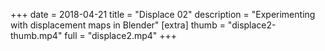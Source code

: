 +++
date = 2018-04-21
title = "Displace 02"
description = "Experimenting with displacement maps in Blender"
[extra]
thumb = "displace2-thumb.mp4"
full = "displace2.mp4"
+++